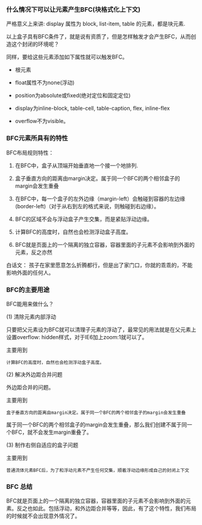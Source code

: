 ### 什么情况下可以让元素产生BFC(块格式化上下文)

严格意义上来讲: display 属性为 block, list-item, table 的元素，都是块元素.

以上盒子具有BFC条件了，就是说有资质了，但是怎样触发才会产生BFC，从而创造这个封闭的环境呢？ 

同样，要给这些元素添加如下属性就可以触发BFC。

- 根元素

- float属性不为none(浮动)

- position为absolute或fixed(绝对定位和固定定位)

- display为inline-block, table-cell, table-caption, flex, inline-flex

- overflow不为visible。



### BFC元素所具有的特性

BFC布局规则特性：

1. 在BFC中，盒子从顶端开始垂直地一个接一个地排列.

2. 盒子垂直方向的距离由margin决定。属于同一个BFC的两个相邻盒子的margin会发生重叠

3. 在BFC中，每一个盒子的左外边缘（margin-left）会触碰到容器的左边缘(border-left)（对于从右到左的格式来说，则触碰到右边缘）。

4. BFC的区域不会与浮动盒子产生交集，而是紧贴浮动边缘。
5. 计算BFC的高度时，自然也会检测浮动盒子高度。

6. BFC就是页面上的一个隔离的独立容器，容器里面的子元素不会影响到外面的元素，反之亦然

白话文： 孩子在家里愿意怎么折腾都行，但是出了家门口，你就的乖乖的，不能影响外面的任何人。



### BFC的主要用途

BFC能用来做什么？

(1) 清除元素内部浮动

只要把父元素设为BFC就可以清理子元素的浮动了，最常见的用法就是在父元素上设置overflow: hidden样式，对于IE6加上zoom:1就可以了。

主要用到 

```
计算BFC的高度时，自然也会检测浮动盒子高度。
```

(2) 解决外边距合并问题

外边距合并的问题。

主要用到 

```
盒子垂直方向的距离由margin决定。属于同一个BFC的两个相邻盒子的margin会发生重叠
```

属于同一个BFC的两个相邻盒子的margin会发生重叠，那么我们创建不属于同一个BFC，就不会发生margin重叠了。


(3) 制作右侧自适应的盒子问题

主要用到 

```
普通流体元素BFC后，为了和浮动元素不产生任何交集，顺着浮动边缘形成自己的封闭上下文
```


### BFC 总结

BFC就是页面上的一个隔离的独立容器，容器里面的子元素不会影响到外面的元素。反之也如此。包括浮动，和外边距合并等等，因此，有了这个特性，我们布局的时候就不会出现意外情况了。
